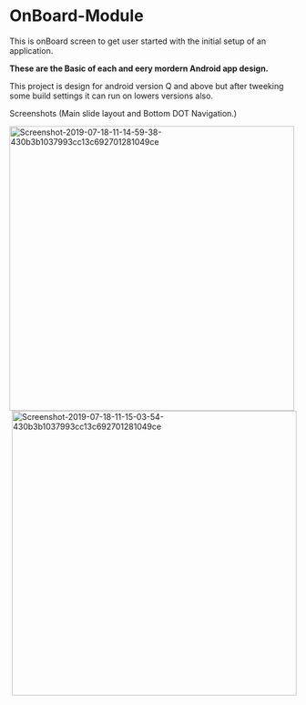 # OnBoard-Module
This is onBoard screen to get user started with the initial setup of an application.

**These are the Basic of each and eery mordern Android app design.**

This project is design for android version Q and above but after tweeking some build settings it can run on lowers versions also.

Screenshots (Main slide layout and Bottom DOT Navigation.)

<img src="https://i.ibb.co/bs5p8tg/Screenshot-2019-07-18-11-14-59-38-430b3b1037993cc13c692701281049ce.png" alt="Screenshot-2019-07-18-11-14-59-38-430b3b1037993cc13c692701281049ce" border="0" height="500px" align="left">     <img src="https://i.ibb.co/VpPzLnp/Screenshot-2019-07-18-11-15-03-54-430b3b1037993cc13c692701281049ce.png" alt="Screenshot-2019-07-18-11-15-03-54-430b3b1037993cc13c692701281049ce" border="0" height="500px" align="right">
